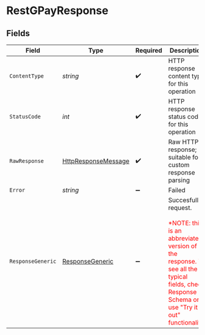 # RestGPayResponse


## Fields

| Field                                                                                                                                                                                                  | Type                                                                                                                                                                                                   | Required                                                                                                                                                                                               | Description                                                                                                                                                                                            |
| ------------------------------------------------------------------------------------------------------------------------------------------------------------------------------------------------------ | ------------------------------------------------------------------------------------------------------------------------------------------------------------------------------------------------------ | ------------------------------------------------------------------------------------------------------------------------------------------------------------------------------------------------------ | ------------------------------------------------------------------------------------------------------------------------------------------------------------------------------------------------------ |
| `ContentType`                                                                                                                                                                                          | *string*                                                                                                                                                                                               | :heavy_check_mark:                                                                                                                                                                                     | HTTP response content type for this operation                                                                                                                                                          |
| `StatusCode`                                                                                                                                                                                           | *int*                                                                                                                                                                                                  | :heavy_check_mark:                                                                                                                                                                                     | HTTP response status code for this operation                                                                                                                                                           |
| `RawResponse`                                                                                                                                                                                          | [HttpResponseMessage](https://learn.microsoft.com/en-us/dotnet/api/system.net.http.httpresponsemessage?view=net-5.0)                                                                                   | :heavy_check_mark:                                                                                                                                                                                     | Raw HTTP response; suitable for custom response parsing                                                                                                                                                |
| `Error`                                                                                                                                                                                                | *string*                                                                                                                                                                                               | :heavy_minus_sign:                                                                                                                                                                                     | Failed                                                                                                                                                                                                 |
| `ResponseGeneric`                                                                                                                                                                                      | [ResponseGeneric](../../Models/Shared/ResponseGeneric.md)                                                                                                                                              | :heavy_minus_sign:                                                                                                                                                                                     | Succesfull request.<br/><br><span style="color:red">*NOTE: this is an abbreviated version of the response. To see all the typical fields, check Response Schema or use "Try it out" functionality!</span><br/> |